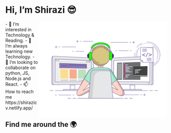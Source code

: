 # Hi, I’m Shirazi 😎

<img align="right" alt="Coding" width="400" src="https://raw.githubusercontent.com/devSouvik/devSouvik/master/gif3.gif">
- 👀 I’m interested in Technology & Reading.
- 🌱 I’m always learning new Technology.
- 💞️ I’m looking to collaborate on python, JS, Node.js and React.
- 📫 How to reach me https://shirazicv.netlify.app/

## Find me around the 🌍


<!---
Shirazii/Shirazii is a ✨ special ✨ repository because its `README.md` (this file) appears on your GitHub profile.
You can click the Preview link to take a look at your changes.
--->
